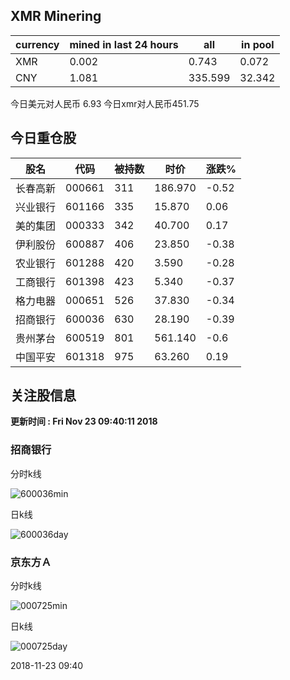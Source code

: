 ## XMR Minering

|currency|mined in last 24 hours|all|in pool|
|---|---|---|---|
|XMR|0.002|0.743|0.072|
|CNY|1.081|335.599|32.342|

今日美元对人民币 6.93	今日xmr对人民币451.75


## 今日重仓股 

|股名|代码|被持数|时价|涨跌%|
|---|---|---|---|---|
|长春高新|000661|311|186.970|-0.52|
|兴业银行|601166|335|15.870|0.06|
|美的集团|000333|342|40.700|0.17|
|伊利股份|600887|406|23.850|-0.38|
|农业银行|601288|420|3.590|-0.28|
|工商银行|601398|423|5.340|-0.37|
|格力电器|000651|526|37.830|-0.34|
|招商银行|600036|630|28.190|-0.39|
|贵州茅台|600519|801|561.140|-0.6|
|中国平安|601318|975|63.260|0.19|

## 关注股信息
**更新时间 : Fri Nov 23 09:40:11 2018**
### 招商银行 
分时k线

![600036min](http://image.sinajs.cn/newchart/min/n/sh600036.gif)

日k线

![600036day](http://image.sinajs.cn/newchart/daily/n/sh600036.gif)

### 京东方Ａ 
分时k线

![000725min](http://image.sinajs.cn/newchart/min/n/sz000725.gif)

日k线

![000725day](http://image.sinajs.cn/newchart/daily/n/sz000725.gif)

2018-11-23 09:40